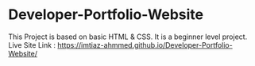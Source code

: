 ﻿# Developer-Portfolio-Website
This Project is based on basic HTML & CSS.
It is a beginner level project.
Live Site Link : https://imtiaz-ahmmed.github.io/Developer-Portfolio-Website/

